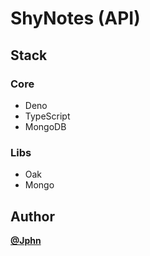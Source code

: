 # ShyNotes (API)

## Stack

### Core

- Deno
- TypeScript
- MongoDB

### Libs

- Oak
- Mongo

## Author

**[@Jphn](https://github.com/Jphn)**
